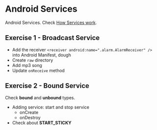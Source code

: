 # Android Services

Android Services.
Check [How Services work](https://developer.android.com/guide/components/processes-and-threads.html).

## Exercise 1 - Broadcast Service

- Add the receiver `<receiver android:name=".alarm.AlarmReceiver" />` into Android Manifest, dough
- Create `raw` directory
- Add mp3 song
- Update `onReceive` method

## Exercise 2 - Bound Service

Check **bound** and **unbound** types.

- Adding service: start and stop service
    - onCreate
    - onDestroy
- Check about **START_STICKY**